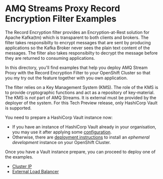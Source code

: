 # AMQ Streams Proxy Record Encryption Filter Examples

The Record Encryption filter provides an Encryption-at-Rest solution for Apache Kafka(tm) which is transparent to both clients and brokers. The filter takes
responsibilty to encrypt messages that are sent by producing applications so the Kafka Broker never sees the plain text content of the messages.  The filter also takes responsibilty
to decrypt the message before they are returned to consuming applications.

In this directory, you'll find examples that help you deploy AMQ Stream Proxy with the Record Encryption Filter to your OpenShift Cluster so that you my try out the feature together
with you own application.

The filter relies on a Key Management System (KMS). The role of the KMS is to provide cryptographic functions and act as a repository of key-material. The KMS is *not* part of AMQ Streams.  It is external must be provided by the deployer of the system.  For this Tech Preview release, only HashiCorp Vault is supported.

You need to prepare a HashiCorp Vault instance now:

* If you have an instance of HashiCorp Vault already in your organisation, you may use it after applying some [configuration](./PREPARE_KMS.md#using-an-existing-vault-instance).
* Otherwise, there are [deployment instructions](./PREPARE_KMS.md#deploying-hashicorp-for-development) to install an *ephemeral development* instance on your OpenShift Cluster.

Once you have a Vault instance prepare, you can proceed to deploy one of the examples.  

* [Cluster IP](./cluster-ip)
* [External Load Balancer](./load-balancer)

